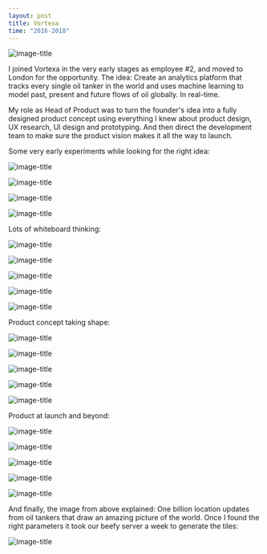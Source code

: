 ```yaml
---
layout: post
title: Vortexa
time: "2016-2018"
---
```

![image-title](/images/world.png)

I joined Vortexa in the very early stages as employee #2, and moved to London for the opportunity. The idea: Create an analytics platform that tracks every single oil tanker in the world and uses machine learning to model past, present and future flows of oil globally. In real-time.

My role as Head of Product was to turn the founder's idea into a fully designed product concept using everything I knew about product design, UX research, UI design and prototyping. And then direct the development team to make sure the product vision makes it all the way to launch.

Some very early experiments while looking for the right idea:

![image-title](/images/vortexaearly1.png)



![image-title](/images/vortexaearly2.png)



![image-title](/images/vortexa7.png)



![image-title](/images/vortexa8.png)


Lots of whiteboard thinking:

![image-title](/images/board1.jpeg)

![image-title](/images/board2.jpeg)

![image-title](/images/board3.jpeg)

![image-title](/images/board4.jpeg)

![image-title](/images/board5.jpeg)


Product concept taking shape:

![image-title](/images/vortexaearly4.jpeg)



![image-title](/images/vortexaearly3.jpeg)



![image-title](/images/vortexaearly5.png)



![image-title](/images/vortexaearly6.png)

![image-title](/images/prot.gif)

Product at launch and beyond:

![image-title](/images/vortexa9.png)



![image-title](/images/vortexa10.png)



![image-title](/images/vortexa11.png)

![image-title](/images/standsketch.png)

![image-title](/images/lausanne.jpeg)


And finally, the image from above explained: One billion location updates from oil tankers that draw an amazing picture of the world. Once I found the right parameters it took our beefy server a week to generate the tiles:

![image-title](/images/world.png)